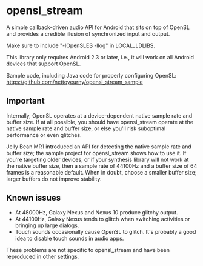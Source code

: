 opensl_stream
=============

A simple callback-driven audio API for Android that sits on top of OpenSL and provides a credible illusion of synchronized input and output.

Make sure to include "-lOpenSLES -llog" in LOCAL_LDLIBS.

This library only requires Android 2.3 or later, i.e., it will work on all Android devices that support OpenSL.

Sample code, including Java code for properly configuring OpenSL: https://github.com/nettoyeurny/opensl_stream_sample

Important
---------

Internally, OpenSL operates at a device-dependent native sample rate and buffer size. If at all possible, you should have opensl_stream operate at the native sample rate and buffer size, or else you'll risk suboptimal performance or even glitches.

Jelly Bean MR1 introduced an API for detecting the native sample rate and buffer size; the sample project for opensl_stream shows how to use it. If you're targeting older devices, or if your synthesis library will not work at the native buffer size, then a sample rate of 44100Hz and a buffer size of 64 frames is a reasonable default. When in doubt, choose a smaller buffer size; larger buffers do not improve stability.

Known issues
------------

* At 48000Hz, Galaxy Nexus and Nexus 10 produce glitchy output.
* At 44100Hz, Galaxy Nexus tends to glitch when switching activities or bringing up large dialogs.
* Touch sounds occasionally cause OpenSL to glitch. It's probably a good idea to disable touch sounds in audio apps.

These problems are not specific to opensl_stream and have been reproduced in other settings.
